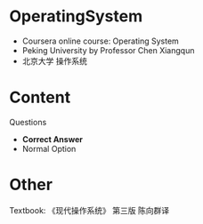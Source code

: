 # OperatingSystem
- Coursera online course: Operating System 
- Peking University by Professor Chen Xiangqun
- 北京大学 操作系统

# Content
Questions
* **Correct Answer**
* Normal Option

# Other

Textbook: 《现代操作系统》 第三版 陈向群译